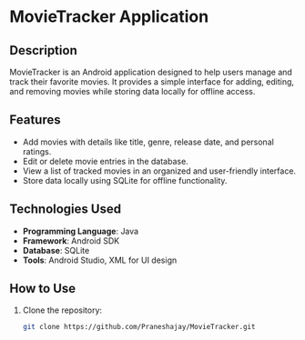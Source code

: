 # MovieTracker Application  

## Description  
MovieTracker is an Android application designed to help users manage and track their favorite movies. It provides a simple interface for adding, editing, and removing movies while storing data locally for offline access.

## Features  
- Add movies with details like title, genre, release date, and personal ratings.  
- Edit or delete movie entries in the database.  
- View a list of tracked movies in an organized and user-friendly interface.  
- Store data locally using SQLite for offline functionality.  

## Technologies Used  
- **Programming Language**: Java  
- **Framework**: Android SDK  
- **Database**: SQLite  
- **Tools**: Android Studio, XML for UI design  

## How to Use  
1. Clone the repository:  
   ```bash
   git clone https://github.com/Praneshajay/MovieTracker.git

